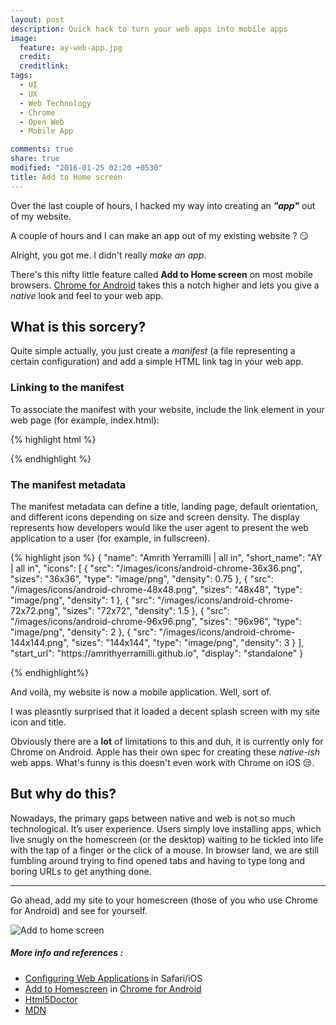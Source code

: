 ```yaml
---
layout: post
description: Quick hack to turn your web apps into mobile apps
image:
  feature: ay-web-app.jpg
  credit: 
  creditlink: 
tags:
  - UI
  - UX
  - Web Technology
  - Chrome
  - Open Web
  - Mobile App

comments: true
share: true
modified: "2016-01-25 02:20 +0530"
title: Add to Home screen
---
```

Over the last couple of hours, I hacked my way into creating an _**"app"**_ out of my website.

A couple of hours and I can make an app out of my existing website ? :smirk:

Alright, you got me. I didn't really _make an app_.

There's this nifty little feature called **Add to Home screen** on most mobile browsers. [Chrome for Android](https://play.google.com/store/apps/details?id=com.android.chrome) takes this a notch higher and lets you give a _native_ look and feel to your web app.

## What is this sorcery?

Quite simple actually, you just create a _manifest_ (a file representing a certain configuration) and add a simple HTML link tag in your web app.

### Linking to the manifest

To associate the manifest with your website, include the link element in your web page (for example, index.html):

{% highlight html %}
<link rel="manifest" href="manifest.json">
{% endhighlight %}

### The manifest metadata

>
The manifest metadata can define a title, landing page, default orientation, and different icons depending on size and screen density. The display represents how developers would like the user agent to present the web application to a user (for example, in fullscreen).

{% highlight json %}
{
	"name": "Amrith Yerramilli | all in",
	"short_name": "AY | all in",
	"icons": [
		{
			"src": "\/images\/icons\/android-chrome-36x36.png",
			"sizes": "36x36",
			"type": "image\/png",
			"density": 0.75
		},
		{
			"src": "\/images\/icons\/android-chrome-48x48.png",
			"sizes": "48x48",
			"type": "image\/png",
			"density": 1
		},
		{
			"src": "\/images\/icons\/android-chrome-72x72.png",
			"sizes": "72x72",
			"density": 1.5
		},
		{
			"src": "\/images\/icons\/android-chrome-96x96.png",
			"sizes": "96x96",
			"type": "image\/png",
			"density": 2
		},
		{
			"src": "\/images\/icons\/android-chrome-144x144.png",
			"sizes": "144x144",
			"type": "image\/png",
			"density": 3
		}
	],
	"start_url": "https:\/\/amrithyerramilli.github.io",
	"display": "standalone"
}

{% endhighlight%}

And voilà, my website is now a mobile application. Well, sort of.

I was pleasntly surprised that it loaded a decent splash screen with my site icon and title.

Obviously there are a **lot** of limitations to this and duh, it is currently only for Chrome on Android. Apple has their own spec for creating these _native-ish_ web apps. What's funny is this doesn't even work with Chrome on iOS :unamused:.

## But why do this?

>
Nowadays, the primary gaps between native and web is not so much technological. It’s user experience. Users simply love installing apps, which live snugly on the homescreen (or the desktop) waiting to be tickled into life with the tap of a finger or the click of a mouse.
In browser land, we are still fumbling around trying to find opened tabs and having to type long and boring URLs to get anything done.

---

Go ahead, add my site to your homescreen (those of you who use Chrome for Android) and see for yourself.

<img src="https://developer.chrome.com/multidevice/images/home_add.png" alt="Add to home screen" style="max-height: 400px" />

##### More info and references :

- [Configuring Web Applications](https://developer.apple.com/library/ios/documentation/AppleApplications/Reference/SafariWebContent/ConfiguringWebApplications/ConfiguringWebApplications.html) in Safari/iOS
- [Add to Homescreen](https://developer.chrome.com/multidevice/android/installtohomescreen) in [Chrome for Android](https://play.google.com/store/apps/details?id=com.android.chrome)
- [Html5Doctor](http://html5doctor.com/web-manifest-specification/)
- [MDN](https://developer.mozilla.org/en-US/docs/Web/Manifest)